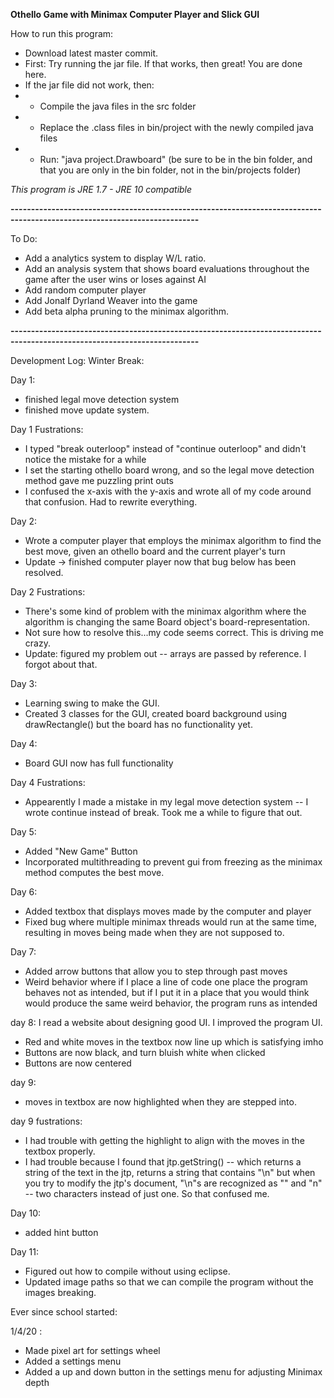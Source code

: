 <b>Othello Game with Minimax Computer Player and Slick GUI</b>

How to run this program:
- Download latest master commit.
- First: Try running the jar file. If that works, then great! You are done here. 
- If the jar file did not work, then:
- - Compile the java files in the src folder
- - Replace the .class files in bin/project with the newly compiled java files 
- - Run: "java project.Drawboard" (be sure to be in the bin folder, and that you are only in the bin folder, not in the bin/projects folder)

<i>This program is JRE 1.7 - JRE 10 compatible</i>

<b>--------------------------------------------------------------------------------------------------------------------------</b>

To Do:
- Add a analytics system to display W/L ratio.
- Add an analysis system that shows board evaluations throughout the game after the user wins or loses against AI
- Add random computer player
- Add Jonalf Dyrland Weaver into the game
- Add beta alpha pruning to the minimax algorithm.

<b>--------------------------------------------------------------------------------------------------------------------------</b>


Development Log:
Winter Break:

Day 1: 
- finished legal move detection system
- finished move update system.

Day 1 Fustrations:
- I typed "break outerloop" instead of "continue outerloop" and didn't notice the mistake for a while
- I set the starting othello board wrong, and so the legal move detection method gave me puzzling print outs
- I confused the x-axis with the y-axis and wrote all of my code around that confusion. Had to rewrite everything.

Day 2:
- Wrote a computer player that employs the minimax algorithm to find the best move, given an othello board and the current player's turn
- Update -> finished computer player now that bug below has been resolved.

Day 2 Fustrations:
- There's some kind of problem with the minimax algorithm where the algorithm is changing the same Board object's board-representation.
- Not sure how to resolve this...my code seems correct. This is driving me crazy.
- Update: figured my problem out -- arrays are passed by reference. I forgot about that. 

Day 3:
- Learning swing to make the GUI. 
- Created 3 classes for the GUI, created board background using drawRectangle() but the board has no functionality yet. 

Day 4:
- Board GUI now has full functionality

Day 4 Fustrations:
- Appearently I made a mistake in my legal move detection system -- I wrote continue instead of break. Took me a while to figure that out.

Day 5:
- Added "New Game" Button 
- Incorporated multithreading to prevent gui from freezing as the minimax method computes the best move.

Day 6:
- Added textbox that displays moves made by the computer and player
- Fixed bug where multiple minimax threads would run at the same time, resulting in moves being made when they are not supposed to.

Day 7:
- Added arrow buttons that allow you to step through past moves
- Weird behavior where if I place a line of code one place the program behaves not as intended, but if I put it in a place that you would think would
produce the same weird behavior, the program runs as intended

day 8:
I read a website about designing good UI. I improved the program UI. 
- Red and white moves in the textbox now line up which is satisfying imho
- Buttons are now black, and turn bluish white when clicked
- Buttons are now centered

day 9:
- moves in textbox are now highlighted when they are stepped into.

day 9 fustrations:
- I had trouble with getting the highlight to align with the moves in the textbox properly.
- I had trouble because I found that jtp.getString() -- which returns a string of the text in the jtp, returns a string that contains "\n" but when you try to modify the jtp's document, "\n"s are recognized as "\" and "n" -- two characters instead of just one. So that confused me. 

Day 10: 
- added hint button

Day 11: 
- Figured out how to compile without using eclipse.
- Updated image paths so that we can compile the program without the images breaking.

Ever since school started:

1/4/20 :
- Made pixel art for settings wheel
- Added a settings menu
- Added a up and down button in the settings menu for adjusting Minimax depth







